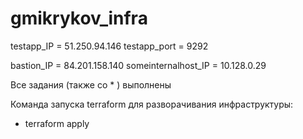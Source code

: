  # gmikrykov_infra
 testapp_IP = 51.250.94.146
 testapp_port = 9292

 bastion_IP = 84.201.158.140
 someinternalhost_IP = 10.128.0.29

 Все задания (также со * ) выполнены


 Команда запуска terraform  для разворачивания инфраструктуры:
  - terraform apply
